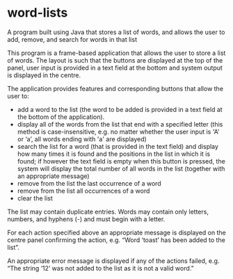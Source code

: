 # word-lists
A program built using Java that stores a list of words, and allows the user to add, remove, and search for words in that list

This program is a frame-based application that allows the user to store a list of words. The layout is such that the buttons are displayed at the top of the panel, user input is provided in a text field at the bottom and system output is displayed in the centre. 

The application provides features and corresponding buttons that allow the user to: 
* add a word to the list (the word to be added is provided in a text field at the bottom of the application). 
* display all of the words from the list that end with a specified letter (this method is case-insensitive, e.g. no matter whether the user input is 'A' or ‘a’, all words ending with 'a' are displayed)
* search the list for a word (that is provided in the text field) and display how many times it is found and the positions in the list in which it is found; if however the text field is empty when this button is pressed, the system will display the total number of all words in the list (together with an appropriate message)
* remove from the list the last occurrence of a word
* remove from the list all occurrences of a word
* clear the list

The list may contain duplicate entries. Words may contain only letters, numbers, and hyphens (-) and must begin with a letter.

For each action specified above an appropriate message is displayed on the centre panel confirming the action, e.g.  “Word ‘toast’ has been added to the list”. 

An appropriate error message is displayed if any of the actions failed, e.g.  “The string ‘12’ was not added to the list as it is not a valid word.”
